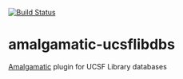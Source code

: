 [![Build Status](https://travis-ci.org/ucsf-ckm/amalgamatic-ucsflibdbs.svg?branch=master)](https://travis-ci.org/ucsf-ckm/amalgamatic-ucsflibdbs)

amalgamatic-ucsflibdbs
======================

[Amalgamatic](https://github.com/ucsf-ckm/amalgamatic) plugin for UCSF Library databases
